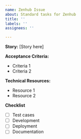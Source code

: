 ```yaml
---
name: Zenhub Issue
about: Standard tasks for Zenhub
title: ''
labels: ''
assignees: ''

---
```


**Story:**
[Story here]

**Acceptance Criteria:**

- Criteria 1
- Criteria 2

**Technical Resources:**

- Resource 1
- Resource 2

**Checklist**
- [ ] Test cases
- [ ] Development
- [ ] Deployment
- [ ] Documentation
